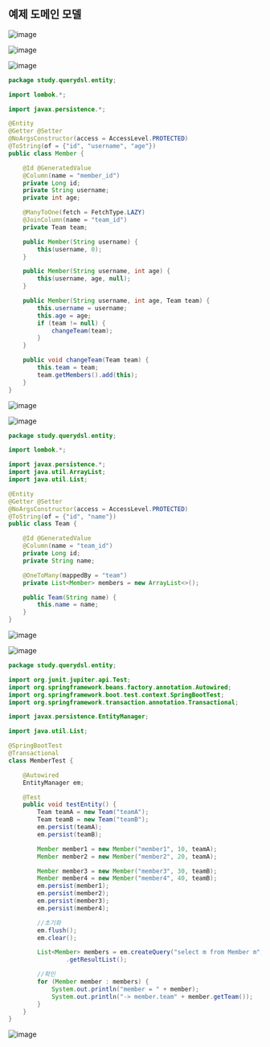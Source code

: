 ## **예제 도메인 모델**

![image](https://user-images.githubusercontent.com/79301439/188401041-e4fa3f32-08ec-420e-b348-e10a2d80f7c3.png)

![image](https://user-images.githubusercontent.com/79301439/188401229-fb729f6a-a8d1-443a-8eb3-60a0b5268c8e.png)

![image](https://user-images.githubusercontent.com/79301439/188401283-d3e99f39-ec04-46c4-9c05-e3c469599527.png)

```java
package study.querydsl.entity;

import lombok.*;

import javax.persistence.*;

@Entity
@Getter @Setter
@NoArgsConstructor(access = AccessLevel.PROTECTED)
@ToString(of = {"id", "username", "age"})
public class Member {

    @Id @GeneratedValue
    @Column(name = "member_id")
    private Long id;
    private String username;
    private int age;

    @ManyToOne(fetch = FetchType.LAZY)
    @JoinColumn(name = "team_id")
    private Team team;

    public Member(String username) {
        this(username, 0);
    }

    public Member(String username, int age) {
        this(username, age, null);
    }

    public Member(String username, int age, Team team) {
        this.username = username;
        this.age = age;
        if (team != null) {
            changeTeam(team);
        }
    }

    public void changeTeam(Team team) {
        this.team = team;
        team.getMembers().add(this);
    }
}
```

![image](https://user-images.githubusercontent.com/79301439/188401510-f7249686-b850-4976-a8d6-75ee08330662.png)

![image](https://user-images.githubusercontent.com/79301439/188401562-3a6c39de-d12d-49a2-b0d7-6f8f641509e2.png)

```java
package study.querydsl.entity;

import lombok.*;

import javax.persistence.*;
import java.util.ArrayList;
import java.util.List;

@Entity
@Getter @Setter
@NoArgsConstructor(access = AccessLevel.PROTECTED)
@ToString(of = {"id", "name"})
public class Team {

    @Id @GeneratedValue
    @Column(name = "team_id")
    private Long id;
    private String name;

    @OneToMany(mappedBy = "team")
    private List<Member> members = new ArrayList<>();

    public Team(String name) {
        this.name = name;
    }
}
```

![image](https://user-images.githubusercontent.com/79301439/188401697-fc59edb3-8dda-42d0-8c0f-35b25e356d84.png)

![image](https://user-images.githubusercontent.com/79301439/188401757-3589ca18-343c-4f12-a3cd-18b0c21c3389.png)

```java
package study.querydsl.entity;

import org.junit.jupiter.api.Test;
import org.springframework.beans.factory.annotation.Autowired;
import org.springframework.boot.test.context.SpringBootTest;
import org.springframework.transaction.annotation.Transactional;

import javax.persistence.EntityManager;

import java.util.List;

@SpringBootTest
@Transactional
class MemberTest {

    @Autowired
    EntityManager em;

    @Test
    public void testEntity() {
        Team teamA = new Team("teamA");
        Team teamB = new Team("teamB");
        em.persist(teamA);
        em.persist(teamB);

        Member member1 = new Member("member1", 10, teamA);
        Member member2 = new Member("member2", 20, teamA);

        Member member3 = new Member("member3", 30, teamB);
        Member member4 = new Member("member4", 40, teamB);
        em.persist(member1);
        em.persist(member2);
        em.persist(member3);
        em.persist(member4);

        //초기화
        em.flush();
        em.clear();

        List<Member> members = em.createQuery("select m from Member m", Member.class)
                .getResultList();

        //확인
        for (Member member : members) {
            System.out.println("member = " + member);
            System.out.println("-> member.team" + member.getTeam());
        }
    }
}
```

![image](https://user-images.githubusercontent.com/79301439/188401948-dbe9ec60-9d9d-47f1-bb6f-704de88a659e.png)
